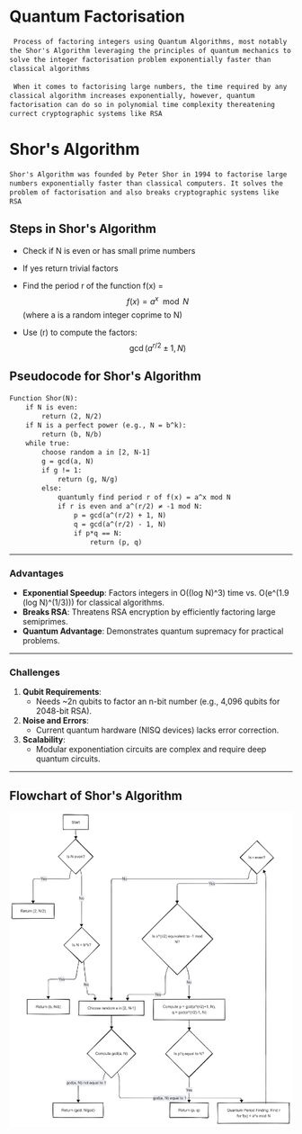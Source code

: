 # Quantum Factorisation
     
     Process of factoring integers using Quantum Algorithms, most notably the Shor's Algorithm leveraging the principles of quantum mechanics to solve the integer factorisation problem exponentially faster than classical algorithms

     When it comes to factorising large numbers, the time required by any classical algorithm increases exponentially, however, quantum factorisation can do so in polynomial time complexity thereatening currect cryptographic systems like RSA

# Shor's Algorithm
    
    Shor's Algorithm was founded by Peter Shor in 1994 to factorise large numbers exponentially faster than classical computers. It solves the problem of factorisation and also breaks cryptographic systems like RSA

## Steps in Shor's Algorithm
- Check if N is even or has small prime numbers
- If yes return trivial factors
- Find the period r of the function f(x) = 
$$
f(x) = a^x \mod N 
$$
(where a is a random integer coprime to N) 

- Use \(r\) to compute the factors:
$$
\gcd(a^{r/2} \pm 1, N)
$$

## Pseudocode for Shor's Algorithm
```
Function Shor(N):
    if N is even:
        return (2, N/2)
    if N is a perfect power (e.g., N = b^k):
        return (b, N/b)
    while true:
        choose random a in [2, N-1]
        g = gcd(a, N)
        if g != 1:
            return (g, N/g)
        else:
            quantumly find period r of f(x) = a^x mod N
            if r is even and a^(r/2) ≠ -1 mod N:
                p = gcd(a^(r/2) + 1, N)
                q = gcd(a^(r/2) - 1, N)
                if p*q == N:
                    return (p, q)
```
---
### **Advantages**
- **Exponential Speedup**: Factors integers in O((log N)^3) time vs. O(e^(1.9 (log N)^(1/3))) for classical algorithms.
- **Breaks RSA**: Threatens RSA encryption by efficiently factoring large semiprimes.
- **Quantum Advantage**: Demonstrates quantum supremacy for practical problems.

---

### **Challenges**
1. **Qubit Requirements**:
   - Needs ~2n qubits to factor an n-bit number (e.g., 4,096 qubits for 2048-bit RSA).
2. **Noise and Errors**:
   - Current quantum hardware (NISQ devices) lacks error correction.
3. **Scalability**:
   - Modular exponentiation circuits are complex and require deep quantum circuits.

---

## Flowchart of Shor's Algorithm
![Flowchart](Flowchart.png)